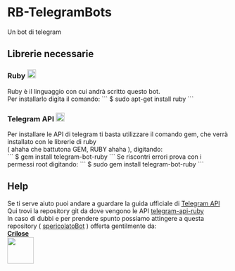 # RB-TelegramBots
Un bot di telegram

<h2>Librerie necessarie</h2>
<h3>Ruby <img src="https://upload.wikimedia.org/wikipedia/commons/thumb/7/73/Ruby_logo.svg/2000px-Ruby_logo.svg.png" width="20px"/></h3>
Ruby è il linguaggio con cui andrà scritto questo bot.<br>
Per installarlo digita il comando: 
```
$ sudo apt-get install ruby
```

<h3>Telegram API <img src="https://upload.wikimedia.org/wikipedia/commons/thumb/8/82/Telegram_logo.svg/512px-Telegram_logo.svg.png" width="20px"/></h3>
Per installare le API di telegram ti basta utilizzare il comando gem, che verrà installato con le librerie di ruby<br>
( ahaha che battutona GEM, RUBY ahaha ), digitando:<br>
```
$ gem install telegram-bot-ruby
```
Se riscontri errori prova con i permessi root digitando:
```
$ sudo gem install telegram-bot-ruby
```

<h2>Help</h2>
Se ti serve aiuto puoi andare a guardare la guida ufficiale di <a href="https://core.telegram.org/bots/api/">Telegram API</a><br>
Qui trovi la repository git da dove vengono le API <a href="https://github.com/atipugin/telegram-bot-ruby">telegram-api-ruby</a><br>
In caso di dubbi e per prendere spunto possiamo attingere a questa repository ( <a href="https://github.com/crilose/spericolatoBot">spericolatoBot</a> ) offerta gentilmente da:<br>
<b><a href="https://github.com/crilose">Crilose</a><b><br>
<a href="https://github.com/crilose"><img src="https://avatars3.githubusercontent.com/u/14825081?v=3&s=400" width="60px"></a>
